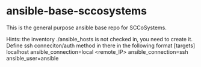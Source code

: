 # ansible-base-sccosystems
This is the general purpose ansible base repo for SCCoSystems.

Hints:
the inventory ./ansible_hosts is not checked in, you need to create it. Define ssh conneciton/auth method in there in the following format
[targets]
localhost ansible_connection=local
<remote_IP> ansible_connection=ssh ansible_user=ansible

